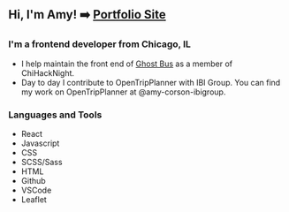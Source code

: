 ## Hi, I'm Amy! ➡️ [Portfolio Site][website]

### I'm a frontend developer from Chicago, IL
- I help maintain the front end of [Ghost Bus][ghostbus] as a member of ChiHackNight.
- Day to day I contribute to OpenTripPlanner with IBI Group. You can find my work on OpenTripPlanner at @amy-corson-ibigroup.

### Languages and Tools
- React
- Javascript
- CSS
- SCSS/Sass
- HTML
- Github
- VSCode
- Leaflet



[website]: https://amycorson.com
[ghostbus]:https://ghostbuses.com/



